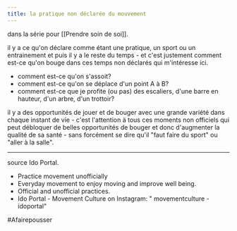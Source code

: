 ```yaml
---
title: la pratique non déclarée du mouvement
---
```


dans la série pour [[Prendre soin de soi]].

il y a ce qu'on déclare comme étant une pratique, un sport ou un entrainement et puis il y a le reste du temps - et c'est justement comment est-ce qu'on bouge dans ces temps non déclarés qui m'intéresse ici.

- comment est-ce qu'on s'assoit?
- comment est-ce qu'on se déplace d'un point A à B?
- comment est-ce que je profite (ou pas) des escaliers, d'une barre en hauteur, d'un arbre, d'un trottoir?

il y a des opportunités de jouer et de bouger avec une grande variété dans chaque instant de vie - c'est l'attention à tous ces moments non officiels qui peut débloquer de belles opportunités de bouger et donc d'augmenter la qualité de sa santé - sans forcément se dire qu'il "faut faire du sport" ou "aller à la salle".

---
source Ido Portal.

- Practice movement unofficially
- Everyday movement to enjoy moving and improve well being.
- Official and unofficial practices.
- Ido Portal - Movement Culture on Instagram: " movementculture - idoportal"

#Afairepousser 